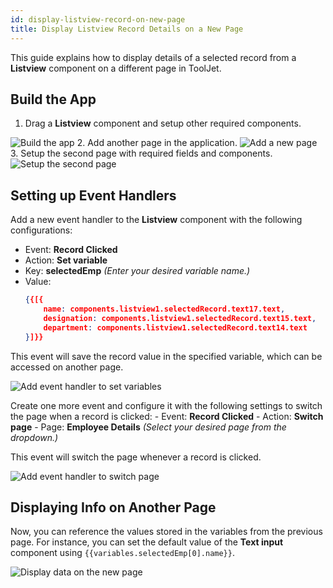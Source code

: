 ```yaml
---
id: display-listview-record-on-new-page
title: Display Listview Record Details on a New Page
---
```


This guide explains how to display details of a selected record from a **Listview** component on a different page in ToolJet.

<div style={{paddingTop:'24px'}}>

## Build the App

1. Drag a **Listview** component and setup other required components.
<img className="screenshot-full" src="/img/how-to/display-listview-record-on-new-page/build-app.png" alt="Build the app"  />
2. Add another page in the application.
<img className="screenshot-full" src="/img/how-to/display-listview-record-on-new-page/add-new-page.png" alt="Add a new page"  />
3. Setup the second page with required fields and components.
<img className="screenshot-full" src="/img/how-to/display-listview-record-on-new-page/setup-second-page.png" alt="Setup the second page"  />

</div>

<div style={{paddingTop:'24px'}}>

## Setting up Event Handlers

Add a new event handler to the **Listview** component with the following configurations:
- Event: **Record Clicked**
- Action: **Set variable**
- Key: **selectedEmp** *(Enter your desired variable name.)*
- Value: 
    ```json
    {{[{ 
        name: components.listview1.selectedRecord.text17.text,
        designation: components.listview1.selectedRecord.text15.text,
        department: components.listview1.selectedRecord.text14.text 
    }]}}
    ```

This event will save the record value in the specified variable, which can be accessed on another page. 

<img className="screenshot-full" src="/img/how-to/display-listview-record-on-new-page/set-variable.png" alt="Add event handler to set variables"/>

Create one more event and configure it with the following settings to switch the page when a record is clicked:
    - Event: **Record Clicked**
    - Action: **Switch page**
    - Page: **Employee Details** *(Select your desired page from the dropdown.)*

This event will switch the page whenever a record is clicked.

<img className="screenshot-full" src="/img/how-to/display-listview-record-on-new-page/switch-page.png" alt="Add event handler to switch page"/>

</div>

<div style={{paddingTop:'24px'}}>

## Displaying Info on Another Page

Now, you can reference the values stored in the variables from the previous page. For instance, you can set the default value of the **Text input** component using `{{variables.selectedEmp[0].name}}`.

<img className="screenshot-full" src="/img/how-to/display-listview-record-on-new-page/display-data.png" alt="Display data on the new page"/>

</div>